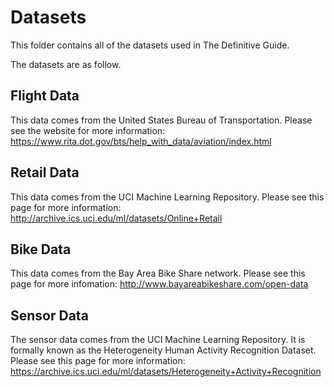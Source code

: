 # Datasets

This folder contains all of the datasets used in The Definitive Guide.


The datasets are as follow.

## Flight Data

This data comes from the United States Bureau of Transportation. Please see the website for more information: https://www.rita.dot.gov/bts/help_with_data/aviation/index.html

## Retail Data

This data comes from the UCI Machine Learning Repository. Please see this page for more information: http://archive.ics.uci.edu/ml/datasets/Online+Retail

## Bike Data

This data comes from the Bay Area Bike Share network. Please see this page for more infomation: http://www.bayareabikeshare.com/open-data

## Sensor Data

The sensor data comes from the UCI Machine Learning Repository. It is formally known as the Heterogeneity Human Activity Recognition Dataset. Please see this page for more information: https://archive.ics.uci.edu/ml/datasets/Heterogeneity+Activity+Recognition
